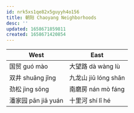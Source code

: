 ```yaml
---
id: nrk5xs1qe82x5guyyh4o156
title: 朝阳 Chaoyang Neighborhoods
desc: ''
updated: 1658671859811
created: 1658671420854
---
```


| West             | East              |
| ---------------- | ----------------- |
| 国贸 guó mào       | 大望路 dà wàng lù    |
| 双井 shuāng jǐng   | 九龙山 jiǔ lóng shān |
| 劲松 jìng sōng     | 南磨房 nán mò fáng   |
| 潘家园 pān jiā yuán | 十里河 shí lǐ hé     |